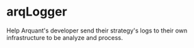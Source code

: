 # arqLogger
Help Arquant's developer send their strategy's logs to their own infrastructure to be analyze and process.
